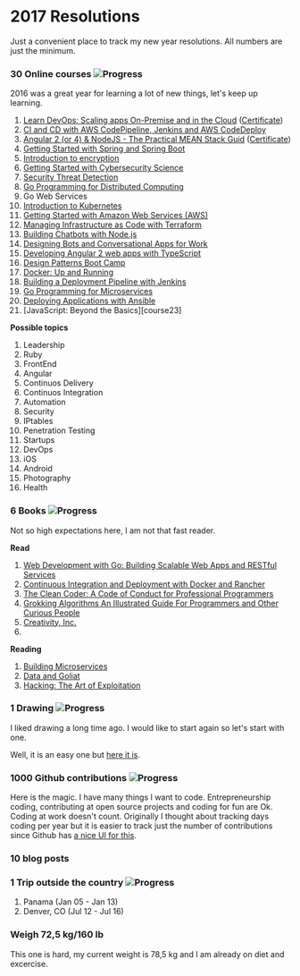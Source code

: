 # 2017 Resolutions
Just a convenient place to track my new year resolutions. All numbers are just the minimum.

### 30 Online courses ![Progress](http://progressed.io/bar/70)
2016 was a great year for learning a lot of new things, let's keep up learning.

1. [Learn DevOps: Scaling apps On-Premise and in the Cloud][course1] ([Certificate][certificate1])
2. [CI and CD with AWS CodePipeline, Jenkins and AWS CodeDeploy][course2]
3. [Angular 2 (or 4) & NodeJS - The Practical MEAN Stack Guid][course3] ([Certificate][certificate2])
4. [Getting Started with Spring and Spring Boot][course4]
5. [Introduction to encryption][course5]
6. [Getting Started with Cybersecurity Science][course6]
7. [Security Threat Detection][course7]
8. [Go Programming for Distributed Computing][course8]
9. Go Web Services
10. [Introduction to Kubernetes][course10]
11. [Getting Started with Amazon Web Services (AWS)][course11]
12. [Managing Infrastructure as Code with Terraform][course12]
13. [Building Chatbots with Node.js][course13]
14. [Designing Bots and Conversational Apps for Work][course14]
15. [Developing Angular 2 web apps with TypeScript][course15]
16. [Design Patterns Boot Camp][course16]
17. [Docker: Up and Running][course17]
18. [Building a Deployment Pipeline with Jenkins][course18]
19. [Go Programming for Microservices][course19]
20. [Deploying Applications with Ansible][course20]
21. [JavaScript: Beyond the Basics][course23]

**Possible topics**

1. Leadership
2. Ruby
3. FrontEnd
4. Angular
5. Continuos Delivery
6. Continuos Integration
7. Automation
8. Security
9. IPtables
10. Penetration Testing
11. Startups
12. DevOps
13. iOS
14. Android
15. Photography
16. Health

### 6 Books ![Progress](http://progressed.io/bar/100)
Not so high expectations here, I am not that fast reader.

**Read**

1. [Web Development with Go: Building Scalable Web Apps and RESTful Services][bookread1]
2. [Continuous Integration and Deployment with Docker and Rancher][bookread2]
3. [The Clean Coder: A Code of Conduct for Professional Programmers][bookread3]
4. [Grokking Algorithms An Illustrated Guide For Programmers and Other Curious People][bookread4]
5. [Creativity, Inc.][bookread5]
6. [][bookread6]

**Reading**

1. [Building Microservices][book1]
2. [Data and Goliat][book2]
3. [Hacking: The Art of Exploitation][book3]

### 1 Drawing ![Progress](http://progressed.io/bar/100)
I liked drawing a long time ago. I would like to start again so let's start with one.

Well, it is an easy one but [here it is][drawing1].

### 1000 Github contributions ![Progress](http://progressed.io/bar/36)
Here is the magic. I have many things I want to code.
Entrepreneurship coding, contributing at open source projects and coding for fun are Ok. Coding at work doesn't count.
Originally I thought about tracking days coding per year but it is easier to track just the number of contributions since Github has [a nice UI for this][githubui].

### 10 blog posts

### 1 Trip outside the country ![Progress](http://progressed.io/bar/100)

1. Panama (Jan 05 - Jan 13)
2. Denver, CO (Jul 12 - Jul 16)

### Weigh 72,5 kg/160 lb
This one is hard, my current weight is 78,5 kg and I am already on diet and excercise.

[certificate1]: http://ude.my/UC-DVEVEW3R
[certificate2]: https://udemy-certificate.s3.amazonaws.com/image/UC-5IEPB8KS.jpg

[course1]: https://www.udemy.com/learn-devops-scaling-apps-on-premise-and-in-the-cloud
[course2]: https://www.udemy.com/ci-and-cd-with-aws-codepipeline-jenkins-and-aws-codedeploy/
[course3]: https://www.udemy.com/angular-2-and-nodejs-the-practical-guide/
[course4]: https://www.safaribooksonline.com/live-training/courses/getting-started-with-spring-and-spring-boot/0636920097730/
[course5]: https://www.safaribooksonline.com/live-training/courses/introduction-to-encryption/0636920132332/
[course6]: https://www.safaribooksonline.com/live-training/courses/getting-started-with-cybersecurity-science/0636920078326/
[course7]: https://www.safaribooksonline.com/live-training/courses/security-threat-detection/0636920124856/
[course8]: https://www.safaribooksonline.com/live-training/courses/go-programming-for-distributed-computing/0636920086246/
[course10]: https://www.safaribooksonline.com/live-training/courses/introduction-to-kubernetes/0636920122340/
[course11]: https://www.safaribooksonline.com/live-training/courses/getting-started-with-amazon-web-services-aws/0636920133315/
[course12]: https://www.safaribooksonline.com/live-training/courses/managing-infrastructure-as-code-with-terraform/0636920103172/
[course13]: https://www.safaribooksonline.com/live-training/courses/building-chatbots-with-node-js/0636920057437/
[course14]: https://www.safaribooksonline.com/live-training/courses/designing-bots-and-conversational-apps-for-work/0636920081296/
[course15]: https://www.safaribooksonline.com/live-training/courses/developing-angular-2-web-apps-with-typescript/0636920068068/
[course16]: https://www.safaribooksonline.com/live-training/courses/design-patterns-boot-camp/0636920074762/
[course17]: https://www.safaribooksonline.com/live-training/courses/docker-up-and-running/0636920062028/
[course18]: https://www.safaribooksonline.com/live-training/courses/building-a-deployment-pipeline-with-jenkins/0636920067641/
[course19]: https://www.safaribooksonline.com/live-training/courses/go-programming-for-microservices/0636920087724/
[course20]: https://www.safaribooksonline.com/live-training/courses/deploying-applications-with-ansible/0636920087311/
[course21]: https://www.safaribooksonline.com/live-training/courses/javascript-beyond-the-basics/0636920084198/

[bookread1]: https://www.amazon.es/Web-Development-Go-Building-Scalable/dp/1484210530
[bookread2]: https://www.goodreads.com/book/show/32293805-continuous-integration-and-deployment-with-docker-and-rancher
[bookread3]: https://www.goodreads.com/book/show/10284614-the-clean-coder
[bookread4]: https://www.goodreads.com/book/show/22847284-grokking-algorithms-an-illustrated-guide-for-programmers-and-other-curio
[bookread5]: https://www.amazon.es/Creativity-Inc-Overcoming-Unseen-Inspiration/dp/0812993012
[bookread6]: https://www.goodreads.com/book/show/154154.Programming_Interviews_Exposed

[book1]: https://www.safaribooksonline.com/library/view/building-microservices/9781491950340
[book2]: https://www.amazon.es/Data-Goliath-Battles-Collect-Control/dp/039335217X
[book3]: https://www.goodreads.com/book/show/20329201-hacking

[drawing1]: https://twitter.com/gepser/status/883189699040464896

[githubui]: https://github.com/gepser?tab=overview&from=2017-12-01&to=2017-12-31
